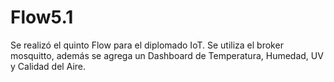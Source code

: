 # Flow5.1
Se realizó el quinto Flow para el diplomado IoT. Se utiliza el broker mosquitto, además se agrega un Dashboard de Temperatura, Humedad, UV y Calidad del Aire.
